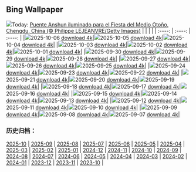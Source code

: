 ## Bing Wallpaper
![](https://cn.bing.com/th?id=OHR.AnshunBridge_ES-ES0720553853_UHD.jpg&w=1000)Today: [Puente Anshun iluminado para el Fiesta del Medio Otoño, Chengdu, China (© Philippe LEJEANVRE/Getty Images)](https://cn.bing.com/th?id=OHR.AnshunBridge_ES-ES0720553853_UHD.jpg&rf=LaDigue_UHD.jpg&pid=hp&w=3840&h=2160&rs=1&c=4)
|      |      |      |
| :----: | :----: | :----: |
|![](https://cn.bing.com/th?id=OHR.AnshunBridge_ES-ES0720553853_UHD.jpg&pid=hp&w=384&h=216&rs=1&c=4)2025-10-06 [download 4k](https://cn.bing.com/th?id=OHR.AnshunBridge_ES-ES0720553853_UHD.jpg&rf=LaDigue_UHD.jpg&pid=hp&w=3840&h=2160&rs=1&c=4)|![](https://cn.bing.com/th?id=OHR.ElPilarZaragoza_ES-ES2251401044_UHD.jpg&pid=hp&w=384&h=216&rs=1&c=4)2025-10-05 [download 4k](https://cn.bing.com/th?id=OHR.ElPilarZaragoza_ES-ES2251401044_UHD.jpg&rf=LaDigue_UHD.jpg&pid=hp&w=3840&h=2160&rs=1&c=4)|![](https://cn.bing.com/th?id=OHR.DragonEndeavour_ES-ES0464086432_UHD.jpg&pid=hp&w=384&h=216&rs=1&c=4)2025-10-04 [download 4k](https://cn.bing.com/th?id=OHR.DragonEndeavour_ES-ES0464086432_UHD.jpg&rf=LaDigue_UHD.jpg&pid=hp&w=3840&h=2160&rs=1&c=4)|
|![](https://cn.bing.com/th?id=OHR.SkyeHeather_ES-ES0179378651_UHD.jpg&pid=hp&w=384&h=216&rs=1&c=4)2025-10-03 [download 4k](https://cn.bing.com/th?id=OHR.SkyeHeather_ES-ES0179378651_UHD.jpg&rf=LaDigue_UHD.jpg&pid=hp&w=3840&h=2160&rs=1&c=4)|![](https://cn.bing.com/th?id=OHR.OxbowBend_ES-ES2093724420_UHD.jpg&pid=hp&w=384&h=216&rs=1&c=4)2025-10-02 [download 4k](https://cn.bing.com/th?id=OHR.OxbowBend_ES-ES2093724420_UHD.jpg&rf=LaDigue_UHD.jpg&pid=hp&w=3840&h=2160&rs=1&c=4)|![](https://cn.bing.com/th?id=OHR.YosemiteClark_ES-ES0823562766_UHD.jpg&pid=hp&w=384&h=216&rs=1&c=4)2025-10-01 [download 4k](https://cn.bing.com/th?id=OHR.YosemiteClark_ES-ES0823562766_UHD.jpg&rf=LaDigue_UHD.jpg&pid=hp&w=3840&h=2160&rs=1&c=4)|
|![](https://cn.bing.com/th?id=OHR.EucalyptusKoala_ES-ES0797719606_UHD.jpg&pid=hp&w=384&h=216&rs=1&c=4)2025-09-30 [download 4k](https://cn.bing.com/th?id=OHR.EucalyptusKoala_ES-ES0797719606_UHD.jpg&rf=LaDigue_UHD.jpg&pid=hp&w=3840&h=2160&rs=1&c=4)|![](https://cn.bing.com/th?id=OHR.HoutenHouses_ES-ES0772668707_UHD.jpg&pid=hp&w=384&h=216&rs=1&c=4)2025-09-29 [download 4k](https://cn.bing.com/th?id=OHR.HoutenHouses_ES-ES0772668707_UHD.jpg&rf=LaDigue_UHD.jpg&pid=hp&w=3840&h=2160&rs=1&c=4)|![](https://cn.bing.com/th?id=OHR.PienzaItaly_ES-ES1965715400_UHD.jpg&pid=hp&w=384&h=216&rs=1&c=4)2025-09-28 [download 4k](https://cn.bing.com/th?id=OHR.PienzaItaly_ES-ES1965715400_UHD.jpg&rf=LaDigue_UHD.jpg&pid=hp&w=3840&h=2160&rs=1&c=4)|
|![](https://cn.bing.com/th?id=OHR.TankLakes_ES-ES1860818071_UHD.jpg&pid=hp&w=384&h=216&rs=1&c=4)2025-09-27 [download 4k](https://cn.bing.com/th?id=OHR.TankLakes_ES-ES1860818071_UHD.jpg&rf=LaDigue_UHD.jpg&pid=hp&w=3840&h=2160&rs=1&c=4)|![](https://cn.bing.com/th?id=OHR.AutumnChipmunk_ES-ES0673938292_UHD.jpg&pid=hp&w=384&h=216&rs=1&c=4)2025-09-26 [download 4k](https://cn.bing.com/th?id=OHR.AutumnChipmunk_ES-ES0673938292_UHD.jpg&rf=LaDigue_UHD.jpg&pid=hp&w=3840&h=2160&rs=1&c=4)|![](https://cn.bing.com/th?id=OHR.FortChittorgarh_ES-ES0644530390_UHD.jpg&pid=hp&w=384&h=216&rs=1&c=4)2025-09-25 [download 4k](https://cn.bing.com/th?id=OHR.FortChittorgarh_ES-ES0644530390_UHD.jpg&rf=LaDigue_UHD.jpg&pid=hp&w=3840&h=2160&rs=1&c=4)|
|![](https://cn.bing.com/th?id=OHR.BearLodge_ES-ES0617575565_UHD.jpg&pid=hp&w=384&h=216&rs=1&c=4)2025-09-24 [download 4k](https://cn.bing.com/th?id=OHR.BearLodge_ES-ES0617575565_UHD.jpg&rf=LaDigue_UHD.jpg&pid=hp&w=3840&h=2160&rs=1&c=4)|![](https://cn.bing.com/th?id=OHR.SportWeekTeide_ES-ES0590010437_UHD.jpg&pid=hp&w=384&h=216&rs=1&c=4)2025-09-23 [download 4k](https://cn.bing.com/th?id=OHR.SportWeekTeide_ES-ES0590010437_UHD.jpg&rf=LaDigue_UHD.jpg&pid=hp&w=3840&h=2160&rs=1&c=4)|![](https://cn.bing.com/th?id=OHR.AspenEquinox_ES-ES0554126679_UHD.jpg&pid=hp&w=384&h=216&rs=1&c=4)2025-09-22 [download 4k](https://cn.bing.com/th?id=OHR.AspenEquinox_ES-ES0554126679_UHD.jpg&rf=LaDigue_UHD.jpg&pid=hp&w=3840&h=2160&rs=1&c=4)|
|![](https://cn.bing.com/th?id=OHR.IceOtters_ES-ES0527606822_UHD.jpg&pid=hp&w=384&h=216&rs=1&c=4)2025-09-21 [download 4k](https://cn.bing.com/th?id=OHR.IceOtters_ES-ES0527606822_UHD.jpg&rf=LaDigue_UHD.jpg&pid=hp&w=3840&h=2160&rs=1&c=4)|![](https://cn.bing.com/th?id=OHR.PaellaDay_ES-ES0490054669_UHD.jpg&pid=hp&w=384&h=216&rs=1&c=4)2025-09-20 [download 4k](https://cn.bing.com/th?id=OHR.PaellaDay_ES-ES0490054669_UHD.jpg&rf=LaDigue_UHD.jpg&pid=hp&w=3840&h=2160&rs=1&c=4)|![](https://cn.bing.com/th?id=OHR.ThousandIslands_ES-ES0457398976_UHD.jpg&pid=hp&w=384&h=216&rs=1&c=4)2025-09-19 [download 4k](https://cn.bing.com/th?id=OHR.ThousandIslands_ES-ES0457398976_UHD.jpg&rf=LaDigue_UHD.jpg&pid=hp&w=3840&h=2160&rs=1&c=4)|
|![](https://cn.bing.com/th?id=OHR.DunquinIreland_ES-ES8742460168_UHD.jpg&pid=hp&w=384&h=216&rs=1&c=4)2025-09-18 [download 4k](https://cn.bing.com/th?id=OHR.DunquinIreland_ES-ES8742460168_UHD.jpg&rf=LaDigue_UHD.jpg&pid=hp&w=3840&h=2160&rs=1&c=4)|![](https://cn.bing.com/th?id=OHR.YoungMoose_ES-ES6683972972_UHD.jpg&pid=hp&w=384&h=216&rs=1&c=4)2025-09-17 [download 4k](https://cn.bing.com/th?id=OHR.YoungMoose_ES-ES6683972972_UHD.jpg&rf=LaDigue_UHD.jpg&pid=hp&w=3840&h=2160&rs=1&c=4)|![](https://cn.bing.com/th?id=OHR.OzoneEarth_ES-ES8514798418_UHD.jpg&pid=hp&w=384&h=216&rs=1&c=4)2025-09-16 [download 4k](https://cn.bing.com/th?id=OHR.OzoneEarth_ES-ES8514798418_UHD.jpg&rf=LaDigue_UHD.jpg&pid=hp&w=3840&h=2160&rs=1&c=4)|
|![](https://cn.bing.com/th?id=OHR.Echasse_ES-ES8443490175_UHD.jpg&pid=hp&w=384&h=216&rs=1&c=4)2025-09-15 [download 4k](https://cn.bing.com/th?id=OHR.Echasse_ES-ES8443490175_UHD.jpg&rf=LaDigue_UHD.jpg&pid=hp&w=3840&h=2160&rs=1&c=4)|![](https://cn.bing.com/th?id=OHR.HohWaterfall_ES-ES8372999914_UHD.jpg&pid=hp&w=384&h=216&rs=1&c=4)2025-09-14 [download 4k](https://cn.bing.com/th?id=OHR.HohWaterfall_ES-ES8372999914_UHD.jpg&rf=LaDigue_UHD.jpg&pid=hp&w=3840&h=2160&rs=1&c=4)|![](https://cn.bing.com/th?id=OHR.PointReyesSeashore_ES-ES8209669177_UHD.jpg&pid=hp&w=384&h=216&rs=1&c=4)2025-09-13 [download 4k](https://cn.bing.com/th?id=OHR.PointReyesSeashore_ES-ES8209669177_UHD.jpg&rf=LaDigue_UHD.jpg&pid=hp&w=3840&h=2160&rs=1&c=4)|
|![](https://cn.bing.com/th?id=OHR.SpinnerDolphins_ES-ES8128013547_UHD.jpg&pid=hp&w=384&h=216&rs=1&c=4)2025-09-12 [download 4k](https://cn.bing.com/th?id=OHR.SpinnerDolphins_ES-ES8128013547_UHD.jpg&rf=LaDigue_UHD.jpg&pid=hp&w=3840&h=2160&rs=1&c=4)|![](https://cn.bing.com/th?id=OHR.ExtremaduraJamon_ES-ES8041175238_UHD.jpg&pid=hp&w=384&h=216&rs=1&c=4)2025-09-11 [download 4k](https://cn.bing.com/th?id=OHR.ExtremaduraJamon_ES-ES8041175238_UHD.jpg&rf=LaDigue_UHD.jpg&pid=hp&w=3840&h=2160&rs=1&c=4)|![](https://cn.bing.com/th?id=OHR.YorkshireHay_ES-ES7917729802_UHD.jpg&pid=hp&w=384&h=216&rs=1&c=4)2025-09-10 [download 4k](https://cn.bing.com/th?id=OHR.YorkshireHay_ES-ES7917729802_UHD.jpg&rf=LaDigue_UHD.jpg&pid=hp&w=3840&h=2160&rs=1&c=4)|
|![](https://cn.bing.com/th?id=OHR.SwissSquirrel_ES-ES7836274977_UHD.jpg&pid=hp&w=384&h=216&rs=1&c=4)2025-09-09 [download 4k](https://cn.bing.com/th?id=OHR.SwissSquirrel_ES-ES7836274977_UHD.jpg&rf=LaDigue_UHD.jpg&pid=hp&w=3840&h=2160&rs=1&c=4)|![](https://cn.bing.com/th?id=OHR.LaJayaAsturiasDay_ES-ES0574508384_UHD.jpg&pid=hp&w=384&h=216&rs=1&c=4)2025-09-08 [download 4k](https://cn.bing.com/th?id=OHR.LaJayaAsturiasDay_ES-ES0574508384_UHD.jpg&rf=LaDigue_UHD.jpg&pid=hp&w=3840&h=2160&rs=1&c=4)|![](https://cn.bing.com/th?id=OHR.BlueGdansk_ES-ES7748880751_UHD.jpg&pid=hp&w=384&h=216&rs=1&c=4)2025-09-07 [download 4k](https://cn.bing.com/th?id=OHR.BlueGdansk_ES-ES7748880751_UHD.jpg&rf=LaDigue_UHD.jpg&pid=hp&w=3840&h=2160&rs=1&c=4)|

### 历史归档：
[2025-10](/es-es/picture/2025-10/) | [2025-09](/es-es/picture/2025-09/) | [2025-08](/es-es/picture/2025-08/) | [2025-07](/es-es/picture/2025-07/) | [2025-06](/es-es/picture/2025-06/) | [2025-05](/es-es/picture/2025-05/) | [2025-04](/es-es/picture/2025-04/) | [2025-03](/es-es/picture/2025-03/) | 
[2025-02](/es-es/picture/2025-02/) | [2025-01](/es-es/picture/2025-01/) | [2024-12](/es-es/picture/2024-12/) | [2024-11](/es-es/picture/2024-11/) | [2024-10](/es-es/picture/2024-10/) | [2024-09](/es-es/picture/2024-09/) | [2024-08](/es-es/picture/2024-08/) | [2024-07](/es-es/picture/2024-07/) | 
[2024-06](/es-es/picture/2024-06/) | [2024-05](/es-es/picture/2024-05/) | [2024-04](/es-es/picture/2024-04/) | [2024-03](/es-es/picture/2024-03/) | [2024-02](/es-es/picture/2024-02/) | [2024-01](/es-es/picture/2024-01/) | [2023-12](/es-es/picture/2023-12/) | [2023-11](/es-es/picture/2023-11/) | 
[2023-10](/es-es/picture/2023-10/) | 